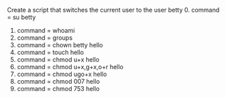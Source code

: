 Create a script that switches the current user to the user betty
0. command  = su betty
1. command = whoami
2. command = groups
3. command = chown betty hello
4. command = touch hello
5. command = chmod u+x hello
6. command = chmod u+x,g+x,o+r hello
7. command = chmod ugo+x hello
8. command = chmod 007 hello
9. command = chmod 753 hello
